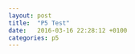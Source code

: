 ```yaml
---
layout: post
title:  "P5 Test"
date:   2016-03-16 22:28:12 +0100
categories: p5
---
```

<div id="p5canvas"></div>
<script>
function setup() {
  var cnv = createCanvas(640, 480);
  cnv.parent("p5canvas");
}

function draw() {
  if (mouseIsPressed) {
    fill(0);
  } else {
    fill(255);
  }
  ellipse(mouseX, mouseY, 80, 80);
}
</script>
